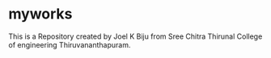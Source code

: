 # myworks
This is a Repository created by Joel K Biju from Sree Chitra Thirunal College of engineering Thiruvananthapuram.
